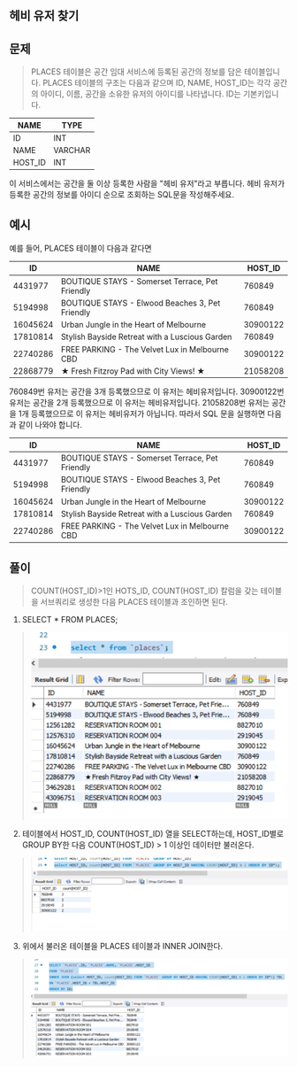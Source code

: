## 헤비 유저 찾기

## 문제
>PLACES 테이블은 공간 임대 서비스에 등록된 공간의 정보를 담은 테이블입니다. PLACES 테이블의 구조는 다음과 같으며 ID, NAME, HOST_ID는 각각 공간의 아이디, 이름, 공간을 소유한 유저의 아이디를 나타냅니다. ID는 기본키입니다.
>
| NAME    | TYPE    |
| ------- | ------- |
| ID      | INT     |
| NAME    | VARCHAR |
| HOST_ID | INT     |
>
이 서비스에서는 공간을 둘 이상 등록한 사람을 "헤비 유저"라고 부릅니다. 헤비 유저가 등록한 공간의 정보를 아이디 순으로 조회하는 SQL문을 작성해주세요.

## 예시
예를 들어, PLACES 테이블이 다음과 같다면

| ID       | NAME                                            | HOST_ID  |
| -------- | ----------------------------------------------- | -------- |
| 4431977  | BOUTIQUE STAYS - Somerset Terrace, Pet Friendly | 760849   |
| 5194998  | BOUTIQUE STAYS - Elwood Beaches 3, Pet Friendly | 760849   |
| 16045624 | Urban Jungle in the Heart of Melbourne          | 30900122 |
| 17810814 | Stylish Bayside Retreat with a Luscious Garden  | 760849   |
| 22740286 | FREE PARKING - The Velvet Lux in Melbourne CBD  | 30900122 |
| 22868779 | ★ Fresh Fitzroy Pad with City Views! ★          | 21058208 |
>
760849번 유저는 공간을 3개 등록했으므로 이 유저는 헤비유저입니다.
30900122번 유저는 공간을 2개 등록했으므로 이 유저는 헤비유저입니다.
21058208번 유저는 공간을 1개 등록했으므로 이 유저는 헤비유저가 아닙니다.
따라서 SQL 문을 실행하면 다음과 같이 나와야 합니다.
>
| ID       | NAME                                            | HOST_ID  |
| -------- | ----------------------------------------------- | -------- |
| 4431977  | BOUTIQUE STAYS - Somerset Terrace, Pet Friendly | 760849   |
| 5194998  | BOUTIQUE STAYS - Elwood Beaches 3, Pet Friendly | 760849   |
| 16045624 | Urban Jungle in the Heart of Melbourne          | 30900122 |
| 17810814 | Stylish Bayside Retreat with a Luscious Garden  | 760849   |
| 22740286 | FREE PARKING - The Velvet Lux in Melbourne CBD  | 30900122 |



## 풀이
> COUNT(HOST_ID)>1인 HOTS_ID, COUNT(HOST_ID) 칼럼을 갖는 테이블을 서브쿼리로 생성한 다음
 PLACES 테이블과 조인하면 된다.

1. SELECT * FROM PLACES;

>![](https://github.com/unow30/algorism/blob/master/2104/210403/%ED%99%94%EB%A9%B4%20%EC%BA%A1%EC%B2%98%202021-04-04%20144916.png)
 
2. 테이블에서 HOST_ID, COUNT(HOST_ID) 열을 SELECT하는데, HOST_ID별로 GROUP BY한 다음 COUNT(HOST_ID) > 1 이상인 데이터만 불러온다.

>![](https://github.com/unow30/algorism/blob/master/2104/210403/%ED%99%94%EB%A9%B4%20%EC%BA%A1%EC%B2%98%202021-04-04%20150342.png)

3. 위에서 불러온 테이블을 PLACES 테이블과 INNER JOIN한다.

>![](https://github.com/unow30/algorism/blob/master/2104/210403/%ED%99%94%EB%A9%B4%20%EC%BA%A1%EC%B2%98%202021-04-04%20150423.png)
 
